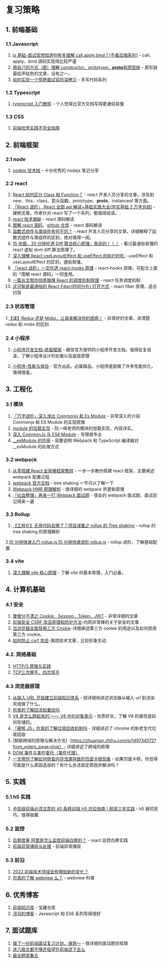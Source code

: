 # 复习策略

## 1. 前端基础

### 1.1 Javascript

1. [js 基础-面试官想知道你有多理解 call,apply,bind？[不看后悔系列]](https://juejin.cn/post/6844903906279964686) - call、apply、bind 源码实现得比较严谨
2. [用自己的方式（图）理解 constructor、prototype、**proto**和原型链](https://juejin.cn/post/6844903837623386126) - 原形链最绘声绘色的文章，没有之一。
3. [如何实现一个惊艳面试官的深拷贝](https://juejin.cn/post/6844903929705136141) - 手写代码系列

### 1.2 Typescript

1. [typescript 入门教程](https://ts.xcatliu.com/introduction/index.html) - 个人觉得比官方文档写得更通俗易懂

### 1.3 CSS

1. [前端优秀实践不完全指南](https://juejin.cn/post/6932647134944886797)

## 2. 前端框架

### 2.1 node

1. [nodejs 技术栈](https://www.nodejs.red/#/) - 十分优秀的 nodejs 笔记分享

### 2.2 react

1. [React 如何区分 Class 和 Function？](https://overreacted.io/zh-hans/how-does-react-tell-a-class-from-a-function/) - react 开发人员分享的文章，涉及到 new、this、class、箭头函数、prototype、**proto**、instanceof 等方面。
2. [「React 进阶」 React 全部 api 解读+基础实践大全(夯实基础 2 万字总结)](https://juejin.cn/post/6950063294270930980#heading-41) - 硬核文章，作者针对 react 写了一个系列，都值得阅读。
3. [react 技术揭秘](https://react.iamkasong.com/) - react 源码解读
4. [图解 react 源码](https://7kms.github.io/react-illustration-series/)，[github 仓库](https://github.com/7kms/react-illustration-series) - react 源码解读
5. [函数式组件与类组件有何不同？](https://overreacted.io/zh-hans/how-are-function-components-different-from-classes/) - react 开发人员分享的文章，详细解释了函数式组件与类组件的区别，绝对值得一阅。
6. [15 张图，20 分钟吃透 Diff 算法核心原理，我说的！！！](https://juejin.cn/post/6994959998283907102#comment) - 看过最通俗易懂的 react 虚拟 dom diff 算法原理了。
7. [深入理解 React useLayoutEffect 和 useEffect 的执行时机 ](https://www.cnblogs.com/iheyunfei/p/13065047.html) - useEffect 和 useLayoutEffect 的区别，通俗易懂。
8. [「react 进阶」一文吃透 react-hooks 原理](https://juejin.cn/post/6944863057000529933) - react-hooks 原理，可配合上面的「图解 react 源码」一同食用。
9. [一篇长文帮你彻底搞懂 React 的调度机制原理](https://segmentfault.com/a/1190000039101758) - react 任务调度机制
10. [这可能是最通俗的 React Fiber(时间分片) 打开方式](https://juejin.cn/post/6844903975112671239) - react fiber 原理，适合扫盲

### 2.3 状态管理

1.[【译】Redux 还是 Mobx，让我来解决你的困惑！](https://segmentfault.com/a/1190000011148981) - 非常好的文章，讲清楚 redux 和 mobx 的区别

### 2.4 小程序

1. [小程序开发文档-底层框架](https://developers.weixin.qq.com/ebook?action=get_post_info&docid=0000e82f924ca0bb00869a5de5ec0a) - 微信官方提供的小程序开发文档，值得反复阅读，了解小程序设计的初衷以及底层原理

2. [小程序-性能与体验](https://developers.weixin.qq.com/miniprogram/dev/framework/performance/tips/start.html) - 官方出品，必属精品，小程序底层做了许多性能优化，值得借鉴。

## 3. 工程化

### 3.1 模块

1. [「万字进阶」深入浅出 Commonjs 和 Es Module](https://juejin.cn/post/6994224541312483336) - 非常深入的介绍 Commonjs 和 ES Module 的实现原理
2. [module 的加载实现](https://es6.ruanyifeng.com/#docs/module-loader) - 阮一峰老师的模块的加载实现，内容详实。
3. [深入 CommonJs 与 ES6 Module](https://segmentfault.com/a/1190000017878394) - 写得很专业
4. [\_\_esModule 的作用](https://toyobayashi.github.io/2020/06/29/ESModule/) - 简要说明 Webpack 和 TypeScript 编译器对 \_\_esModule 的处理方式

### 3.2 webpack

1. [从零搭建 React 全家桶框架教程](https://github.com/brickspert/blog/issues/1) - 一步一步教你搭建 react 框架，主要阐述 webpack 配置过程
2. [webpack 官方文档](https://webpack.docschina.org/guides/tree-shaking/) - tree shaking 一节可以了解一下
3. [Webpack HMR 原理解析](https://zhuanlan.zhihu.com/p/30669007) - 很详细的 webpack 热更新原理
4. [「吐血整理」再来一打 Webpack 面试题](https://juejin.cn/post/6844904094281236487) - 很全的 webpack 面试题，面试前记得来一遍

### 3.3 Rollup

1. [【工程化】无用代码去哪了？项目减重之 rollup 的 Tree shaking](https://jishuin.proginn.com/p/763bfbd5c646) - rollup 的 tree shaking 的原理解析

2.[10 分钟快速入门 rollup.js](https://www.imooc.com/article/262083),[10 分钟快速进阶 rollup.js](https://www.imooc.com/article/263597) - rollup 进阶，了解基础配置

### 3.4 vite

1. [深入理解 vite 核心原理](https://juejin.cn/post/7064853960636989454) - 了解 vite 的基本原理，入门必备。

## 4. 计算机基础

### 4.1 安全

1. [傻傻分不清之 Cookie、Session、Token、JWT](https://juejin.cn/post/6844904034181070861) - 非常详细的文章
2. [前端安全 CSRF 攻击原理和防护方法](https://km.woa.com/group/502/articles/show/512126?kmref=vkm_top10_list)-内网非常棒的关于安全的文章
3. [当浏览器全面禁用三方 Cookie](https://juejin.cn/post/6844904128557105166)-详细阐述第三方 cookie 的用途以及如何禁用第三方 cookie。
4. [如何防止 csrf 攻击](https://tech.meituan.com/2018/10/11/fe-security-csrf.html)-美团技术文章，比较形象生动

### 4.2. 网络基础

1. [HTTP/3 原理与实践](https://mp.weixin.qq.com/s/iF0wbV5o7HVjGG_Cb-RcOg)
2. [TCP三次握手、四次挥手](https://www.zhihu.com/question/483007245/answer/2762016893)

### 4.3 浏览器原理

1. [从输入 URL 开始建立前端知识体系](https://juejin.cn/post/6935232082482298911) - 很详细地讲述浏览器从输入 url 到渲染完成做了什么。
2. [你真的了解回流和重绘吗](https://juejin.cn/post/6844903779700047885)
3. [V8 是怎么跑起来的 —— V8 中的对象表示](https://www.cnblogs.com/chargeworld/p/12236848.html) - 优质好文，了解 V8 的属性是如何存储的。
4. [「硬核 JS」你真的了解垃圾回收机制吗](https://juejin.cn/post/6981588276356317214) - 详细讲述了 chrome 的新老生代垃圾回收
5. [聊聊跨域的原理与解决方法]（https://zhuanlan.zhihu.com/p/149734572?from_voters_page=true）- 详细讲述了跨域的原理
6. [DOM 事件与事件委托（事件代理）](https://zhuanlan.zhihu.com/p/176515098)
7. [一文带你了解如何排查内存泄漏导致的页面卡顿现象](https://juejin.cn/post/6947841638118998029) - 如果页面卡顿，你觉得可能是什么原因造成的？有什么办法锁定原因并解决吗？

## 5. 实践

### 5.1 h5 实践

1. [中高级前端必须注意的 40 条移动端 H5 坑位指南 | 网易三年实践](https://juejin.cn/post/6921886428158754829#heading-19) - h5 避坑技巧，值得收藏

### 5.2 监控

1. [白屏度量 阿里是怎么监控前端白屏的？](https://mp.weixin.qq.com/s/kP2uwtjh3f8n3uMNKyc__A) - react 监控白屏实践
2. [前端异常捕获与处理](https://juejin.cn/post/6932620551827488775) - 前端异常捕获

### 5.3 前沿

1. [2022 前端技术领域会有哪些新的变化？](https://www.zhihu.com/question/493891614/answer/2308096700)
2. [你真的了解 webview 么？](https://zhuanlan.zhihu.com/p/58691238) - webview 科普

## 6. 优秀博客

1. [前端知识库](https://www.html5iq.com/6010198a9ab55c133a95671a.html) - 宝藏仓库
2. [冴羽的博客](https://github.com/mqyqingfeng/Blog) - Javascript 和 ES6 系列写得很好

## 7. 面试题库

1. [做了一份前端面试复习计划，保熟～](https://juejin.cn/post/7061588533214969892#heading-57) - 很详细的面试题目梳理
2. [连八股文都不懂还指望在前端混下去么](https://juejin.cn/post/7016593221815910408)
3. [最全题库集合](https://www.html5iq.com/5feb26ddf72c21052324d0fd.html)